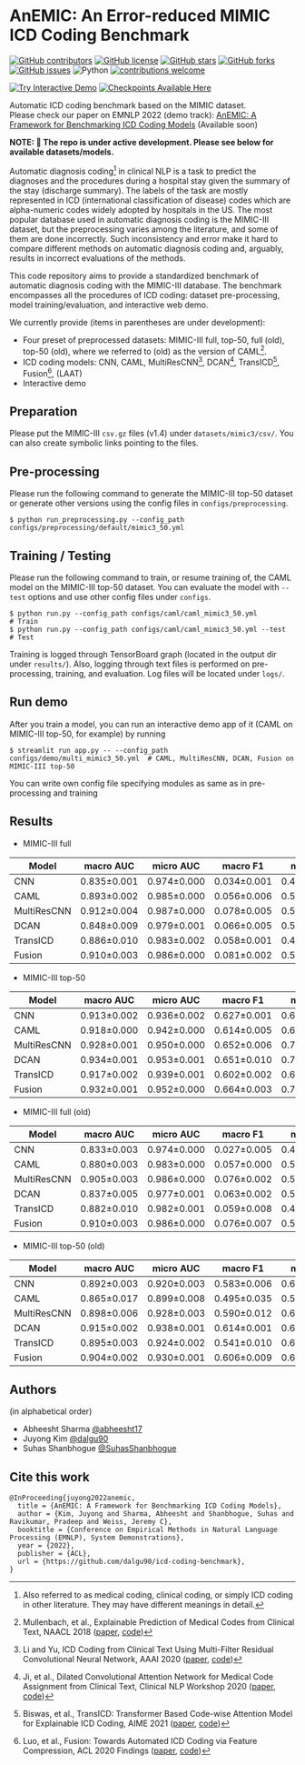 # AnEMIC: An Error-reduced MIMIC ICD Coding Benchmark

[![GitHub contributors](https://img.shields.io/github/contributors/dalgu90/icd-coding-benchmark)](https://github.com/dalgu90/icd-coding-benchmark/graphs/contributors)
[![GitHub license](https://img.shields.io/github/license/dalgu90/icd-coding-benchmark)](https://github.com/dalgu90/icd-coding-benchmark/blob/main/LICENSE)
[![GitHub stars](https://img.shields.io/github/stars/dalgu90/icd-coding-benchmark)](https://github.com/dalgu90/icd-coding-benchmark/stargazers)
[![GitHub forks](https://img.shields.io/github/forks/dalgu90/icd-coding-benchmark)](https://github.com/dalgu90/icd-coding-benchmark/network)
[![GitHub issues](https://img.shields.io/github/issues/dalgu90/icd-coding-benchmark)](https://github.com/dalgu90/icd-coding-benchmark/issues)
![Python](https://img.shields.io/badge/python-v3.7.0+-success.svg)
[![contributions welcome](https://img.shields.io/badge/contributions-welcome-brightgreen.svg?style=flat)](https://github.com/dalgu90/icd-coding-benchmark/issues)

[![Try Interactive Demo](https://shields.io/badge/Try_Interactive_Demo-green?logo=jekyll&style=for-the-badge)](https://tinyurl.com/icd-coding-demo)
[![Checkpoints Available Here](https://shields.io/badge/Model_checkpoints-download-lightgray?logo=pytorch&style=for-the-badge)](https://drive.google.com/drive/folders/1kextbHf6DYnnD8cXkU9Z0iK0Zh7Vao68?usp=sharing)

Automatic ICD coding benchmark based on the MIMIC dataset.  
Please check our paper on EMNLP 2022 (demo track): [AnEMIC: A Framework for Benchmarking ICD Coding Models](#) (Available soon)

**NOTE: 🚧 The repo is under active development. Please see below for available datasets/models.**

Automatic diagnosis coding[^1] in clinical NLP is a task to predict the diagnoses and the procedures during a hospital stay given the summary of the stay (discharge summary).
The labels of the task are mostly represented in ICD (international classification of disease) codes which are alpha-numeric codes widely adopted by hospitals in the US.
The most popular database used in automatic diagnosis coding is the MIMIC-III dataset, but the preprocessing varies among the literature, and some of them are done incorrectly.
Such inconsistency and error make it hard to compare different methods on automatic diagnosis coding and, arguably, results in incorrect evaluations of the methods.

This code repository aims to provide a standardized benchmark of automatic diagnosis coding with the MIMIC-III database.
The benchmark encompasses all the procedures of ICD coding: dataset pre-processing, model training/evaluation, and interactive web demo.

We currently provide (items in parentheses are under development):
- Four preset of preprocessed datasets: MIMIC-III full, top-50, full (old), top-50 (old), where we referred to (old) as the version of CAML[^2].
- ICD coding models: CNN, CAML, MultiResCNN[^3], DCAN[^4], TransICD[^5], Fusion[^6], (LAAT)
- Interactive demo


## Preparation
Please put the MIMIC-III `csv.gz` files (v1.4) under `datasets/mimic3/csv/`. You can also create symbolic links pointing to the files.


## Pre-processing
Please run the following command to generate the MIMIC-III top-50 dataset or generate other versions using the config files in `configs/preprocessing`.
```
$ python run_preprocessing.py --config_path configs/preprocessing/default/mimic3_50.yml
```


## Training / Testing
Please run the following command to train, or resume training of, the CAML model on the MIMIC-III top-50 dataset. You can evaluate the model with `--test` options and use other config files under `configs`.
```
$ python run.py --config_path configs/caml/caml_mimic3_50.yml         # Train
$ python run.py --config_path configs/caml/caml_mimic3_50.yml --test  # Test
```
Training is logged through TensorBoard graph (located in the output dir under `results/`).
Also, logging through text files is performed on pre-processing, training, and evaluation. Log files will be located under `logs/`.


## Run demo
After you train a model, you can run an interactive demo app of it (CAML on MIMIC-III top-50, for example) by running
```
$ streamlit run app.py -- --config_path configs/demo/multi_mimic3_50.yml  # CAML, MultiResCNN, DCAN, Fusion on MIMIC-III top-50
```
You can write own config file specifying modules as same as in pre-processing and training


## Results
- MIMIC-III full

| Model        |     macro AUC      |     micro AUC      |      macro F1      |      micro F1      |         P@8        |        P@15        |
|--------------|--------------------|--------------------|--------------------|--------------------|--------------------|--------------------|
| CNN          | 0.835&plusmn;0.001 | 0.974&plusmn;0.000 | 0.034&plusmn;0.001 | 0.420&plusmn;0.006 | 0.619&plusmn;0.002 | 0.474&plusmn;0.004 |
| CAML         | 0.893&plusmn;0.002 | 0.985&plusmn;0.000 | 0.056&plusmn;0.006 | 0.506&plusmn;0.006 | 0.704&plusmn;0.001 | 0.555&plusmn;0.001 |
| MultiResCNN  | 0.912&plusmn;0.004 | 0.987&plusmn;0.000 | 0.078&plusmn;0.005 | 0.555&plusmn;0.004 | 0.741&plusmn;0.002 | 0.589&plusmn;0.002 |
| DCAN         | 0.848&plusmn;0.009 | 0.979&plusmn;0.001 | 0.066&plusmn;0.005 | 0.533&plusmn;0.006 | 0.721&plusmn;0.001 | 0.573&plusmn;0.000 |
| TransICD     | 0.886&plusmn;0.010 | 0.983&plusmn;0.002 | 0.058&plusmn;0.001 | 0.497&plusmn;0.001 | 0.666&plusmn;0.000 | 0.524&plusmn;0.001 |
| Fusion       | 0.910&plusmn;0.003 | 0.986&plusmn;0.000 | 0.081&plusmn;0.002 | 0.560&plusmn;0.003 | 0.744&plusmn;0.002 | 0.589&plusmn;0.001 |

- MIMIC-III top-50

| Model        |     macro AUC      |     micro AUC      |      macro F1      |      micro F1      |         P@5        |
|--------------|--------------------|--------------------|--------------------|--------------------|--------------------|
| CNN          | 0.913&plusmn;0.002 | 0.936&plusmn;0.002 | 0.627&plusmn;0.001 | 0.693&plusmn;0.003 | 0.649&plusmn;0.001 |
| CAML         | 0.918&plusmn;0.000 | 0.942&plusmn;0.000 | 0.614&plusmn;0.005 | 0.690&plusmn;0.001 | 0.661&plusmn;0.002 |
| MultiResCNN  | 0.928&plusmn;0.001 | 0.950&plusmn;0.000 | 0.652&plusmn;0.006 | 0.720&plusmn;0.002 | 0.674&plusmn;0.001 |
| DCAN         | 0.934&plusmn;0.001 | 0.953&plusmn;0.001 | 0.651&plusmn;0.010 | 0.724&plusmn;0.005 | 0.682&plusmn;0.003 |
| TransICD     | 0.917&plusmn;0.002 | 0.939&plusmn;0.001 | 0.602&plusmn;0.002 | 0.679&plusmn;0.001 | 0.643&plusmn;0.001 |
| Fusion       | 0.932&plusmn;0.001 | 0.952&plusmn;0.000 | 0.664&plusmn;0.003 | 0.727&plusmn;0.003 | 0.679&plusmn;0.001 |

- MIMIC-III full (old)

| Model        |     macro AUC      |     micro AUC      |      macro F1      |      micro F1      |         P@8        |        P@15        |
|--------------|--------------------|--------------------|--------------------|--------------------|--------------------|--------------------|
| CNN          | 0.833&plusmn;0.003 | 0.974&plusmn;0.000 | 0.027&plusmn;0.005 | 0.419&plusmn;0.006 | 0.612&plusmn;0.004 | 0.467&plusmn;0.001 |
| CAML         | 0.880&plusmn;0.003 | 0.983&plusmn;0.000 | 0.057&plusmn;0.000 | 0.502&plusmn;0.002 | 0.698&plusmn;0.002 | 0.548&plusmn;0.001 |
| MultiResCNN  | 0.905&plusmn;0.003 | 0.986&plusmn;0.000 | 0.076&plusmn;0.002 | 0.551&plusmn;0.005 | 0.738&plusmn;0.003 | 0.586&plusmn;0.003 |
| DCAN         | 0.837&plusmn;0.005 | 0.977&plusmn;0.001 | 0.063&plusmn;0.002 | 0.527&plusmn;0.002 | 0.721&plusmn;0.001 | 0.572&plusmn;0.001 |
| TransICD     | 0.882&plusmn;0.010 | 0.982&plusmn;0.001 | 0.059&plusmn;0.008 | 0.495&plusmn;0.005 | 0.663&plusmn;0.007 | 0.521&plusmn;0.006 |
| Fusion       | 0.910&plusmn;0.003 | 0.986&plusmn;0.000 | 0.076&plusmn;0.007 | 0.555&plusmn;0.008 | 0.744&plusmn;0.003 | 0.588&plusmn;0.003 |

- MIMIC-III top-50 (old)

| Model        |     macro AUC      |     micro AUC      |      macro F1      |      micro F1      |         P@5        |
|--------------|--------------------|--------------------|--------------------|--------------------|--------------------|
| CNN          | 0.892&plusmn;0.003 | 0.920&plusmn;0.003 | 0.583&plusmn;0.006 | 0.652&plusmn;0.008 | 0.627&plusmn;0.007 |
| CAML         | 0.865&plusmn;0.017 | 0.899&plusmn;0.008 | 0.495&plusmn;0.035 | 0.593&plusmn;0.020 | 0.597&plusmn;0.016 |
| MultiResCNN  | 0.898&plusmn;0.006 | 0.928&plusmn;0.003 | 0.590&plusmn;0.012 | 0.666&plusmn;0.013 | 0.638&plusmn;0.005 |
| DCAN         | 0.915&plusmn;0.002 | 0.938&plusmn;0.001 | 0.614&plusmn;0.001 | 0.690&plusmn;0.002 | 0.653&plusmn;0.004 |
| TransICD     | 0.895&plusmn;0.003 | 0.924&plusmn;0.002 | 0.541&plusmn;0.010 | 0.637&plusmn;0.003 | 0.617&plusmn;0.005 |
| Fusion       | 0.904&plusmn;0.002 | 0.930&plusmn;0.001 | 0.606&plusmn;0.009 | 0.677&plusmn;0.003 | 0.640&plusmn;0.001 |


## Authors
(in alphabetical order)
- Abheesht Sharma [@abheesht17](https://github.com/abheesht17)
- Juyong Kim [@dalgu90](https://github.com/dalgu90)
- Suhas Shanbhogue [@SuhasShanbhogue](https://github.com/SuhasShanbhogue)


## Cite this work
```
@InProceeding{juyong2022anemic,
  title = {AnEMIC: A Framework for Benchmarking ICD Coding Models},
  author = {Kim, Juyong and Sharma, Abheesht and Shanbhogue, Suhas and Ravikumar, Pradeep and Weiss, Jeremy C},
  booktitle = {Conference on Empirical Methods in Natural Language Processing (EMNLP), System Demonstrations},
  year = {2022},
  publisher = {ACL},
  url = {https://github.com/dalgu90/icd-coding-benchmark},
}
```

[^1]: Also referred to as medical coding, clinical coding, or simply ICD coding in other literature. They may have different meanings in detail.
[^2]: Mullenbach, et al., Explainable Prediction of Medical Codes from Clinical Text, NAACL 2018 ([paper](https://arxiv.org/abs/1802.05695), [code](https://github.com/jamesmullenbach/caml-mimic))
[^3]: Li and Yu, ICD Coding from Clinical Text Using Multi-Filter Residual Convolutional Neural Network, AAAI 2020 ([paper](https://arxiv.org/abs/1912.00862), [code](https://github.com/foxlf823/Multi-Filter-Residual-Convolutional-Neural-Network))
[^4]: Ji, et al., Dilated Convolutional Attention Network for Medical Code Assignment from Clinical Text, Clinical NLP Workshop 2020 ([paper](https://aclanthology.org/2020.clinicalnlp-1.8/), [code](https://github.com/shaoxiongji/DCAN))
[^5]: Biswas, et al., TransICD: Transformer Based Code-wise Attention Model for Explainable ICD Coding, AIME 2021 ([paper](https://arxiv.org/abs/2104.10652), [code](https://github.com/AIMedLab/TransICD))
[^6]: Luo, et al., Fusion: Towards Automated ICD Coding via Feature Compression, ACL 2020 Findings ([paper](https://aclanthology.org/2021.findings-acl.184/), [code](https://github.com/machinelearning4health/Fusion-Towards-Automated-ICD-Coding))
